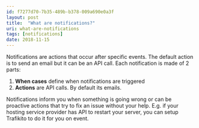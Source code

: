 ```yaml
---
id: f7277d70-7b35-489b-b378-009a690e0a3f
layout: post
title:  "What are notifications?"
uri: what-are-notifications
tags: [notifications]
date: 2018-11-15
---
```


Notifications are actions that occur after specific events. The default action is to send an email but it can be an API call. Each notification is made of 2 parts:

<!-- more -->

1.  **When cases** define when notifications are triggered
2.  **Actions** are API calls. By default its emails.

Notifications inform you when something is going wrong or can be proactive actions that try to fix an issue without your help. E.g. if your hosting service provider has API to restart your server, you can setup Trafikito to do it for you on event.